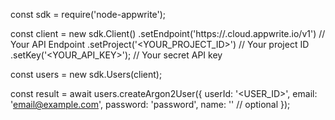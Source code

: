 const sdk = require('node-appwrite');

const client = new sdk.Client()
    .setEndpoint('https://<REGION>.cloud.appwrite.io/v1') // Your API Endpoint
    .setProject('<YOUR_PROJECT_ID>') // Your project ID
    .setKey('<YOUR_API_KEY>'); // Your secret API key

const users = new sdk.Users(client);

const result = await users.createArgon2User({
    userId: '<USER_ID>',
    email: 'email@example.com',
    password: 'password',
    name: '<NAME>' // optional
});
